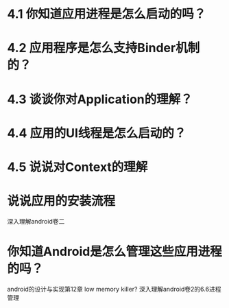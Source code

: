 

# 4.1 你知道应用进程是怎么启动的吗？

# 4.2 应用程序是怎么支持Binder机制的？

# 4.3 谈谈你对Application的理解？

# 4.4 应用的UI线程是怎么启动的？

# 4.5 说说对Context的理解



# 说说应用的安装流程
深入理解android卷二

# 你知道Android是怎么管理这些应用进程的吗？
android的设计与实现第12章
low memory killer?
深入理解android卷2的6.6进程管理